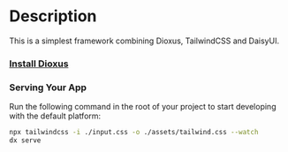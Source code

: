 # Description

This is a simplest framework combining Dioxus, TailwindCSS and DaisyUI.

### [Install Dioxus](https://dioxuslabs.com/learn/0.6/getting_started/)

### Serving Your App

Run the following command in the root of your project to start developing with the default platform:

```bash
npx tailwindcss -i ./input.css -o ./assets/tailwind.css --watch
dx serve

```
